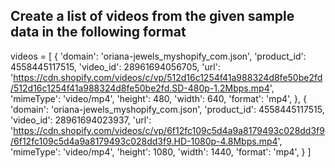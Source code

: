 ## Create a list of videos from the given sample data in the following format


videos = [
    {
        'domain': 'oriana-jewels_myshopify_com.json',
        'product_id': 4558445117515,
        'video_id': 28961694056705,
        'url': 'https://cdn.shopify.com/videos/c/vp/512d16c1254f41a988324d8fe50be2fd/512d16c1254f41a988324d8fe50be2fd.SD-480p-1.2Mbps.mp4',
        'mimeType': 'video/mp4',
        'height': 480,
        'width': 640,
        'format': 'mp4',
    },
    {
        'domain': 'oriana-jewels_myshopify_com.json',
        'product_id': 4558445117515,
        'video_id': 28961694023937,
        'url': 'https://cdn.shopify.com/videos/c/vp/6f12fc109c5d4a9a8179493c028dd3f9/6f12fc109c5d4a9a8179493c028dd3f9.HD-1080p-4.8Mbps.mp4',
        'mimeType': 'video/mp4',
        'height': 1080,
        'width': 1440,
        'format': 'mp4',
    }
]
